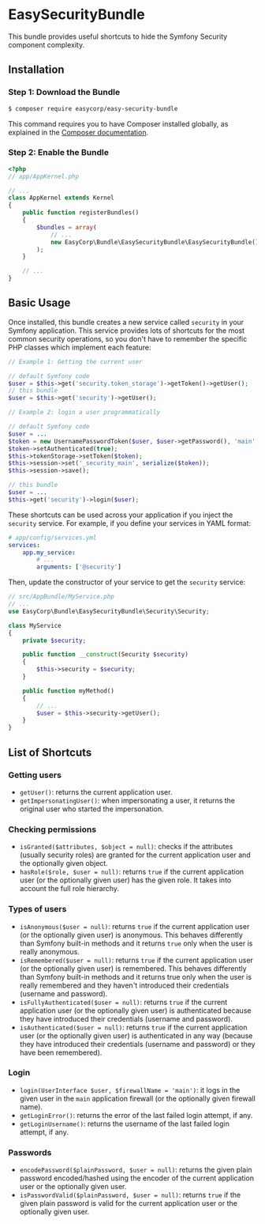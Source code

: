 EasySecurityBundle
==================

This bundle provides useful shortcuts to hide the Symfony Security component
complexity.

Installation
------------

### Step 1: Download the Bundle

```bash
$ composer require easycorp/easy-security-bundle
```

This command requires you to have Composer installed globally, as explained
in the [Composer documentation](https://getcomposer.org/doc/00-intro.md).

### Step 2: Enable the Bundle

```php
<?php
// app/AppKernel.php

// ...
class AppKernel extends Kernel
{
    public function registerBundles()
    {
        $bundles = array(
            // ...
            new EasyCorp\Bundle\EasySecurityBundle\EasySecurityBundle(),
        );
    }

    // ...
}
```

Basic Usage
-----------

Once installed, this bundle creates a new service called `security` in your
Symfony application. This service provides lots of shortcuts for the most common
security operations, so you don't have to remember the specific PHP classes
which implement each feature:

```php
// Example 1: Getting the current user

// default Symfony code
$user = $this->get('security.token_storage')->getToken()->getUser();
// this bundle
$user = $this->get('security')->getUser();

// Example 2: login a user programmatically

// default Symfony code
$user = ...
$token = new UsernamePasswordToken($user, $user->getPassword(), 'main', $user->getRoles());
$token->setAuthenticated(true);
$this->tokenStorage->setToken($token);
$this->session->set('_security_main', serialize($token));
$this->session->save();

// this bundle
$user = ...
$this->get('security')->login($user);
```

These shortcuts can be used across your application if you inject the `security`
service. For example, if you define your services in YAML format:

```yaml
# app/config/services.yml
services:
    app.my_service:
        # ...
        arguments: ['@security']
```

Then, update the constructor of your service to get the `security` service:

```php
// src/AppBundle/MyService.php
// ...
use EasyCorp\Bundle\EasySecurityBundle\Security\Security;

class MyService
{
    private $security;

    public function __construct(Security $security)
    {
        $this->security = $security;
    }

    public function myMethod()
    {
        // ...
        $user = $this->security->getUser();
    }
}
```

List of Shortcuts
-----------------

### Getting users

* `getUser()`: returns the current application user.
* `getImpersonatingUser()`: when impersonating a user, it returns the original
  user who started the impersonation.

### Checking permissions

* `isGranted($attributes, $object = null)`: checks if the attributes (usually
  security roles) are granted for the current application user and the
  optionally given object.
* `hasRole($role, $user = null)`: returns `true` if the current application user
  (or the optionally given user) has the given role. It takes into account the
  full role hierarchy.

### Types of users

* `isAnonymous($user = null)`: returns `true` if the current application user (or
  the optionally given user) is anonymous. This behaves differently than Symfony
  built-in methods and it returns `true` only when the user is really anonymous.
* `isRemembered($user = null)`: returns `true` if the current application user
  (or the optionally given user) is remembered. This behaves differently than
  Symfony built-in methods and it returns true only when the user is really
  remembered and they haven't introduced their credentials (username and password).
* `isFullyAuthenticated($user = null)`: returns `true` if the current application
  user (or the optionally given user) is authenticated because they have
  introduced their credentials (username and password).
* `isAuthenticated($user = null)`: returns `true` if the current application user
  (or the optionally given user) is authenticated in any way (because they have
  introduced their credentials (username and password) or they have been remembered).

### Login

* `login(UserInterface $user, $firewallName = 'main')`: it logs in the given user
  in the `main` application firewall (or the optionally given firewall name).
* `getLoginError()`: returns the error of the last failed login attempt, if any.
* `getLoginUsername()`: returns the username of the last failed login attempt,
  if any.

### Passwords

* `encodePassword($plainPassword, $user = null)`: returns the given plain
  password encoded/hashed using the encoder of the current application user or
  the optionally given user.
* `isPasswordValid($plainPassword, $user = null)`: returns `true` if the given
  plain password is valid for the current application user or the optionally
  given user.
